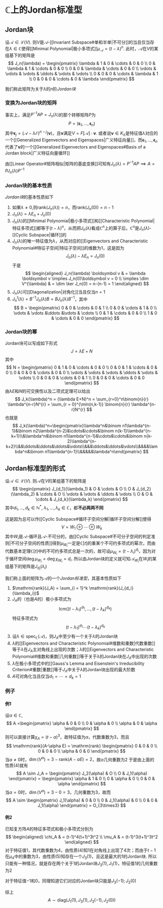 # $\mathbb{C}$上的Jordan标准型
## Jordan块
设$\mathcal A \in \mathcal{L}(V)$. 则$V$是$\mathcal A$-[[Invariant Subspace#单和半单|不可分]]的当且仅当存在$\lambda\in \mathbb{C}$使得[[Minimal Polynomial|极小多项式]]$\mu_\mathcal A = (t-\lambda)^n$. 此时，$\mathcal A$在$V$的某组基下的矩阵是
$$
J_n(\lambda) = 
\begin{pmatrix}
\lambda & 1 & 0 & \cdots & 0 & 0 \\
0 & \lambda & 1 & \cdots & 0 & 0 \\
0 & 0 & \lambda & \cdots & 0 & 0 \\
\vdots & \vdots & \vdots & \ddots & \vdots & \vdots \\
0 & 0 & 0 & \cdots & \lambda & 1 \\
0 & 0 & 0 & \cdots & 0 & \lambda
\end{pmatrix}
$$

我们称此矩阵为关于$\lambda$的$n$阶*Jordan块*

### 变换为Jordan块的矩阵 
事实上，满足$P^{-1}AP =  J_n(\lambda)$的那个转移矩阵$P$为
$$
P = (\boldsymbol \epsilon_1, \ldots,\boldsymbol \epsilon_n)
$$
其中$\boldsymbol\epsilon_j = (\mathcal A - \lambda\mathcal E)^{n-j}(\boldsymbol v)$，且$\boldsymbol v$满足$V =F[\mathcal A]\cdot \boldsymbol v$. 或者说$\boldsymbol v \in K_\lambda$是特征值$\lambda$对应的一个[[Generalized Eigenvectors and Eigenspaces|广义特征向量]]，而$\boldsymbol \epsilon_1, \ldots,\boldsymbol \epsilon_n$代表了$\boldsymbol v$的一个[[Generalized Eigenvectors and Eigenspaces#Basis of a Jordan block|广义特征向量循环]]

由[[Linear Operator#矩阵相似|矩阵的基底变换]]可知有$J_n(\lambda) = P^{-1}AP \implies A = P J_n(\lambda)P^{-1}$

### Jordan块的基本性质
*Jordan块*的基本性质如下
1. 如果$\lambda\neq 0$,则$\mathrm{rank}(J_n(\lambda)) = n$，而$\mathrm{rank}(J_n(0)) = n - 1$
2. $J_n(\lambda) = \lambda E_n + J_n(0)$
3. $J_n(\lambda)$的[[Minimal Polynomial|极小多项式]]和[[Characteristic Polynomial|特征多项式]]都等于$(t-\lambda)^n$，从而把$J_n(\lambda)$看成$\mathbb{C}^n$上的算子后，$\mathbb{C}^n$是$J_n(\lambda)$-[[Cyclic Subspace|循环]]的
4. $J_n(\lambda)$的唯一特征值为$\lambda$，从而对应的[[Eigenvectors and Characteristic Polynomial#特征子空间|特征子空间]]的维数为$1$，这是因为
$$
J_n(\lambda)-\lambda E_n = J_n(0)
$$
于是
$$
\begin{aligned}
J_n(\lambda) \boldsymbol v  & = \lambda \boldsymbol v \implies J_n(0)\boldsymbol v = 0  \\
\implies \dim V^{\lambda}  & = \dim \ker J_n(0) = n-(n-1) = 1
\end{aligned}
$$
5. $J_n(\lambda)$可[[Diagonalization|对角化]]当且仅当$n = 1$
6. $J_n^t(\lambda) = B^{-1}J_n(\lambda)B = BJ_n(\lambda)B^{-1}$，其中
$$
B = \begin{pmatrix}
0 & 0 & \cdots & 0 & 1 \\
0 & 0 & \cdots & 1 & 0 \\
\vdots & \vdots &\ddots &\vdots & \cdots \\
0 & 1 & \cdots & 0 & 0  \\
1 & 0 & \cdots & 0 & 0 
\end{pmatrix}
$$

### Jordan块的幂
Jordan块可以写成如下形式
$$
J = \lambda E + N
$$
其中
$$
N = 
\begin{pmatrix}
0 & 1 & 0 & \cdots & 0 & 0 \\
0 & 0 & 1 & \cdots & 0 & 0 \\
0 & 0 & 0 & \cdots & 0 & 0 \\
\vdots & \vdots & \vdots & \ddots & \vdots & \vdots \\
0 & 0 & 0 & \cdots & 0 & 1 \\
0 & 0 & 0 & \cdots & 0 & 0
\end{pmatrix}
$$
由$\lambda E$和$N$的可交换性以及二项式定理可以给出
$$
J_k(\lambda)^n = (\lambda E+N)^n = \sum_{r=0}^n\binom{n}{r} \lambda^{n-r}N^{r} = \sum_{r = 0}^{\min(n,k-1)} \binom{n}{r} \lambda^{n-r}N^{r}
$$
也就是
$$
J_k(\lambda)^n=\begin{pmatrix}\lambda^n&\binom n1\lambda^{n-1}&\binom n2\lambda^{n-2}&\cdots&\cdots&\binom n{k-1}\lambda^{n-k+1}\\&\lambda^n&\binom n1\lambda^{n-1}&\cdots&\cdots&\binom n{k-2}\lambda^{n-k+2}\\&&\ddots&\ddots&\ddots&\vdots\\&&&\ddots&\ddots&\vdots\\&&&&\lambda^n&\binom n1\lambda^{n-1}\\&&&&&\lambda^n\end{pmatrix}
$$


## Jordan标准型的形式
设$\mathcal A \in \mathcal{L}(V)$. 则$\mathcal A$在$V$的某组基下的矩阵是
$$
\begin{pmatrix}
J_{d_1}(\lambda_1)  & O & \cdots & O \\
O & J_{d_2}(\lambda_2)  & \cdots & O \\
\vdots & \vdots & \ddots & \vdots \\
O & O & \cdots & J_{d_k}(\lambda_k)
\end{pmatrix}
$$
其中$d_1,\ldots,d_k \in \mathbb{N}^*,\;\lambda_1,\ldots,\lambda_k \in \mathbb{C}$，都**不必两两不同**

这是因为总可以作[[Cyclic Subspace#循环子空间分解|循环子空间分解]]使得
$$
V = W_1\oplus \cdots \oplus W_k
$$
其中$W_i$是$\mathcal A$-循环且$\mathcal A$-不可分的，由[[Cyclic Subspace#不可分子空间的判定准则|不可分子空间的性质]]得到$\mu_{W_i}$一定是$\mathbb{C}[t]$的重某个不可约多项式的幂次，而由代数基本定理$\mathbb{C}[t]$中的不可约多项式总是一次的，故可设$\mu_{W_i} = (t-\lambda_i)^{d_i}$，因为对于循环空间$\deg \mu_{W_i} = \deg{\chi_{W_i}} = d_i$. 所以由Jordan块的定义就可知$\mathcal A_{W_i}$在$W_i$的某组基下的矩阵是$J_{d_i}(\lambda_i)$

我们称上面的矩阵为$\mathcal A$的一个*Jordan标准型*，其基本性质如下
1. $\mathrm{rank}(J_A) = \sum_{i = 1}^k \mathrm{rank}(J_{d_i}(\lambda_i))$
2. $J_A$的（也是$A$的）极小多项式为
$$
\mathrm{lcm}((t-\lambda_1)^{d_1},\ldots,(t-\lambda_k)^{d_k})
$$
特征多项式为
$$
(t-\lambda_1)^{d_1}\cdots(t-\lambda_k)^{d_k}
$$
3. 设$\lambda \in \mathrm{spec}_\mathbb{C} (\mathcal A)$，则$J_A$中至少有一个关于$\lambda$的Jordan块
4. $\lambda$的[[Eigenvectors and Characteristic Polynomial#维数和重数|代数重数]]等于$\lambda$在$J_A$主对角线上出现的次数；$\lambda$的[[Eigenvectors and Characteristic Polynomial#维数和重数|几何重数]]等于关于$\lambda$的Jordan块在$J_A$中出现的次数
5. $\lambda$在极小多项式中的[[Gauss's Lemma and Eisenstein's Irreducibility Criterion#重数|重数]]等于$J_A$中关于$\lambda$的Jordan块出现的最大阶数
6. $A$可对角化当且仅当$d_1 = \cdots = d_k = 1$

### 例子
#### 例1
设$\alpha\in \mathbb{C}$,
$$
A =\begin{pmatrix}
\alpha  & 0 & 0 \\
0 & \alpha & 0 \\
\alpha & 0 & \alpha
\end{pmatrix}
$$
则可以直接计算$\chi_A = (t-\alpha)^3$，故特征值为$\alpha$，代数重数为$3$，而且
$$
\mathrm{rank}(A-\alpha E) = \mathrm{rank} \begin{pmatrix}
0 & 0 & 0    \\
0 & 0 & 0   \\
\alpha & 0 & 0 
\end{pmatrix}
$$
当$\alpha \neq 0$时，$\dim(V^\alpha) = 3-\mathrm{rank}(A-\alpha E) = 2$，故$\alpha$几何重数为$2$
于是由上面的性质$(4)$就有
$$
A \sim J_A = \begin{pmatrix}
J_2(\alpha)  & O \\
O & J_1(\alpha)
\end{pmatrix} = \begin{pmatrix}
\alpha  & 1 & 0 \\
0 & \alpha & 0 \\
0 & 0 & \alpha
\end{pmatrix}
$$
当$\alpha = 0$时，$\dim(V^\alpha) = 3 - 0 = 3$，几何重数为$3$，故而
$$
A \sim \begin{pmatrix}
J_1(\alpha)  & 0 & 0 \\
0 & J_1(\alpha) & 0 \\
0 & 0 & J_1(\alpha)
\end{pmatrix} = O_{3\times3}
$$

#### 例2
已知复方阵$A$的特征多项式和极小多项式分别为
$$
\begin{aligned}
\chi_A  & = (t-1)^4(t+1)^3t^2 \\
\mu_A  & = (t-1)^3(t+1)^3t^2
\end{aligned}
$$
对于特征值$1$，其代数重数为$4$，由性质$(4)$知$1$在对角线上出现了$4$次；而由于$t-1$在$\mu_A$中的重数为$3$，由性质$(5)$知存在一个$J_3(1)$，且这是最大的$1$的Jordan块. 
所以只能有一种情况，就是存在两个关于$1$的Jordan块$J_3(1),J_1(1)$，特征值$1$的几何重数为$2$

对于特征值$-1$和$0$，同理知道它们对应的Jordan块只能是$J_3(-1);J_2(0)$

综上
$$
A \sim \mathrm{diag}(J_1(1),J_3(1),J_3(-1),J_2(0))
$$

